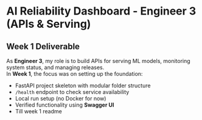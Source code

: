# AI Reliability Dashboard - Engineer 3 (APIs & Serving)

##  Week 1 Deliverable
As **Engineer 3**, my role is to build APIs for serving ML models, monitoring system status, and managing releases.  
In **Week 1**, the focus was on setting up the foundation:

-  FastAPI project skeleton with modular folder structure  
- `/health` endpoint to check service availability  
- Local run setup (no Docker for now)  
- Verified functionality using **Swagger UI**  
- Till week 1 readme


